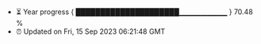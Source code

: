 - ⏳ Year progress { █████████████████████▁▁▁▁▁▁▁▁▁ } 70.48 %
- ⏰ Updated on Fri, 15 Sep 2023 06:21:48 GMT

